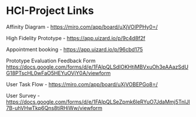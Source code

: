 # HCI-Project Links

Affinity Diagram - https://miro.com/app/board/uXjVOIPPHy0=/

High Fidelity Prototype - https://app.uizard.io/p/9c4d8f2f

Appointment booking - https://app.uizard.io/p/96cbd175

Prototype Evaluation Feedback Form
https://docs.google.com/forms/d/e/1FAIpQLSdIOKHtjMBVxuOh3eAAazSdUG18PTscHL0wFaO5HEYuOVjY0A/viewform

User Task Flow - https://miro.com/app/board/uXjVOBEPGo8=/

User Survey - https://docs.google.com/forms/d/e/1FAIpQLSeZpmk6leRYuO7JdaMmj5TnlJl7B-uhVHwTkp6Qns8tiRHiWw/viewform
